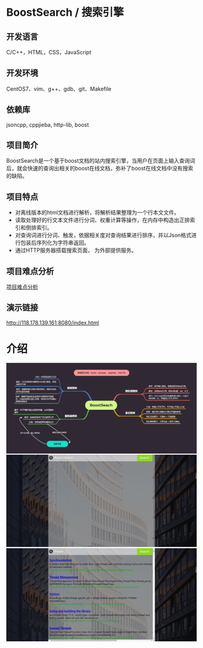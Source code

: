 # BoostSearch / 搜索引擎
## 开发语言
C/C++，HTML，CSS，JavaScript
## 开发环境
CentOS7、vim、g++、gdb、git、Makefile
## 依赖库
jsoncpp, cppjieba, http-lib, boost
## 项目简介
BoostSearch是一个基于boost文档的站内搜索引擎，当用户在页面上输入查询词后，就会快速的查询出相关的boost在线文档，弥补了boost在线文档中没有搜索的缺陷。
## 项目特点
- 对离线版本的html文档进行解析，将解析结果整理为一个行本文文件。
- 读取处理好的行文本文件进行分词、权重计算等操作，在内存中构造出正排索引和倒排索引。
- 对查询词进行分词、触发，依据相关度对查询结果进行排序，并以Json格式进行包装后序列化为字符串返回。
- 通过HTTP服务器搭载搜索页面， 为外部提供服务。
## 项目难点分析
[项目难点分析](https://github.com/HONGYU-LEE/BoostSearch/blob/master/doc/%E9%A1%B9%E7%9B%AE%E8%A7%A3%E6%9E%90%E4%B8%8E%E9%9A%BE%E7%82%B9%E5%88%86%E6%9E%90.md)
## 演示链接
http://118.178.139.161:8080/index.html
# 介绍
![image](https://github.com/HONGYU-LEE/BoostSearch/blob/master/doc/image/3.png)
![image](https://github.com/HONGYU-LEE/BoostSearch/blob/master/doc/image/1.png)
![image](https://github.com/HONGYU-LEE/BoostSearch/blob/master/doc/image/2.png)

